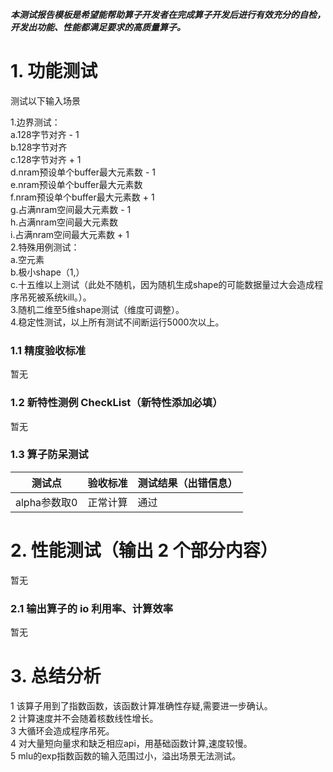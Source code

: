 **_本测试报告模板是希望能帮助算子开发者在完成算子开发后进行有效充分的自检，开发出功能、性能都满足要求的高质量算子。_**

# 1. 功能测试
测试以下输入场景

1.边界测试：  
    a.128字节对齐 - 1  
    b.128字节对齐  
    c.128字节对齐 + 1  
    d.nram预设单个buffer最大元素数 - 1    
    e.nram预设单个buffer最大元素数  
    f.nram预设单个buffer最大元素数 + 1    
    g.占满nram空间最大元素数 - 1  
    h.占满nram空间最大元素数  
    i.占满nram空间最大元素数 + 1  
2.特殊用例测试：  
    a.空元素  
    b.极小shape（1,）  
    c.十五维以上测试（此处不随机，因为随机生成shape的可能数据量过大会造成程序吊死被系统kill。）。  
3.随机二维至5维shape测试（维度可调整）。  
4.稳定性测试，以上所有测试不间断运行5000次以上。  


### 1.1 精度验收标准

暂无

### 1.2 新特性测例 CheckList（新特性添加必填）

暂无

### **1.3 算子防呆测试**

| 测试点       | 验收标准 | 测试结果（出错信息） |
|-----------|------|------------|
| alpha参数取0 | 正常计算 | 通过         |


# 2. 性能测试（输出 2 个部分内容）

暂无

### 2.1 输出算子的 io 利用率、计算效率

暂无

# 3. 总结分析

1 该算子用到了指数函数，该函数计算准确性存疑,需要进一步确认。  
2 计算速度并不会随着核数线性增长。  
3 大循环会造成程序吊死。  
4 对大量短向量求和缺乏相应api，用基础函数计算,速度较慢。  
5 mlu的exp指数函数的输入范围过小，溢出场景无法测试。  
